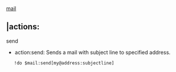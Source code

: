 [mail](mail.md)

## |actions: ##
send

  * action:send:
Sends a mail with subject line to specified address.

```
   !do $mail:send[my@address:subjectline]
```